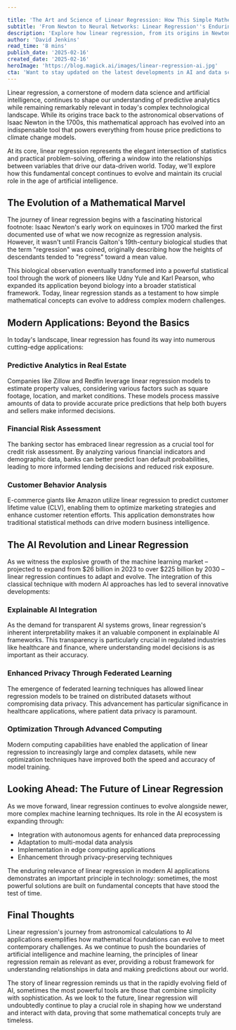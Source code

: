```yaml
---

title: 'The Art and Science of Linear Regression: How This Simple Mathematical Concept Drives Modern AI'
subtitle: 'From Newton to Neural Networks: Linear Regression''s Enduring Impact on AI'
description: 'Explore how linear regression, from its origins in Newton's astronomical observations to its current role in AI, continues to shape modern technology. Learn about its applications in real estate, finance, and customer analysis, and discover how this foundational concept remains crucial in the age of artificial intelligence.'
author: 'David Jenkins'
read_time: '8 mins'
publish_date: '2025-02-16'
created_date: '2025-02-16'
heroImage: 'https://blog.magick.ai/images/linear-regression-ai.jpg'
cta: 'Want to stay updated on the latest developments in AI and data science? Follow us on LinkedIn for more insights into how classical mathematical concepts are shaping the future of technology!'
---
```


Linear regression, a cornerstone of modern data science and artificial intelligence, continues to shape our understanding of predictive analytics while remaining remarkably relevant in today's complex technological landscape. While its origins trace back to the astronomical observations of Isaac Newton in the 1700s, this mathematical approach has evolved into an indispensable tool that powers everything from house price predictions to climate change models.

At its core, linear regression represents the elegant intersection of statistics and practical problem-solving, offering a window into the relationships between variables that drive our data-driven world. Today, we'll explore how this fundamental concept continues to evolve and maintain its crucial role in the age of artificial intelligence.

## The Evolution of a Mathematical Marvel

The journey of linear regression begins with a fascinating historical footnote: Isaac Newton's early work on equinoxes in 1700 marked the first documented use of what we now recognize as regression analysis. However, it wasn't until Francis Galton's 19th-century biological studies that the term "regression" was coined, originally describing how the heights of descendants tended to "regress" toward a mean value.

This biological observation eventually transformed into a powerful statistical tool through the work of pioneers like Udny Yule and Karl Pearson, who expanded its application beyond biology into a broader statistical framework. Today, linear regression stands as a testament to how simple mathematical concepts can evolve to address complex modern challenges.

## Modern Applications: Beyond the Basics

In today's landscape, linear regression has found its way into numerous cutting-edge applications:

### Predictive Analytics in Real Estate

Companies like Zillow and Redfin leverage linear regression models to estimate property values, considering various factors such as square footage, location, and market conditions. These models process massive amounts of data to provide accurate price predictions that help both buyers and sellers make informed decisions.

### Financial Risk Assessment

The banking sector has embraced linear regression as a crucial tool for credit risk assessment. By analyzing various financial indicators and demographic data, banks can better predict loan default probabilities, leading to more informed lending decisions and reduced risk exposure.

### Customer Behavior Analysis

E-commerce giants like Amazon utilize linear regression to predict customer lifetime value (CLV), enabling them to optimize marketing strategies and enhance customer retention efforts. This application demonstrates how traditional statistical methods can drive modern business intelligence.

## The AI Revolution and Linear Regression

As we witness the explosive growth of the machine learning market – projected to expand from $26 billion in 2023 to over $225 billion by 2030 – linear regression continues to adapt and evolve. The integration of this classical technique with modern AI approaches has led to several innovative developments:

### Explainable AI Integration

As the demand for transparent AI systems grows, linear regression's inherent interpretability makes it an valuable component in explainable AI frameworks. This transparency is particularly crucial in regulated industries like healthcare and finance, where understanding model decisions is as important as their accuracy.

### Enhanced Privacy Through Federated Learning

The emergence of federated learning techniques has allowed linear regression models to be trained on distributed datasets without compromising data privacy. This advancement has particular significance in healthcare applications, where patient data privacy is paramount.

### Optimization Through Advanced Computing

Modern computing capabilities have enabled the application of linear regression to increasingly large and complex datasets, while new optimization techniques have improved both the speed and accuracy of model training.

## Looking Ahead: The Future of Linear Regression

As we move forward, linear regression continues to evolve alongside newer, more complex machine learning techniques. Its role in the AI ecosystem is expanding through:

- Integration with autonomous agents for enhanced data preprocessing
- Adaptation to multi-modal data analysis
- Implementation in edge computing applications
- Enhancement through privacy-preserving techniques

The enduring relevance of linear regression in modern AI applications demonstrates an important principle in technology: sometimes, the most powerful solutions are built on fundamental concepts that have stood the test of time.

## Final Thoughts

Linear regression's journey from astronomical calculations to AI applications exemplifies how mathematical foundations can evolve to meet contemporary challenges. As we continue to push the boundaries of artificial intelligence and machine learning, the principles of linear regression remain as relevant as ever, providing a robust framework for understanding relationships in data and making predictions about our world.

The story of linear regression reminds us that in the rapidly evolving field of AI, sometimes the most powerful tools are those that combine simplicity with sophistication. As we look to the future, linear regression will undoubtedly continue to play a crucial role in shaping how we understand and interact with data, proving that some mathematical concepts truly are timeless.